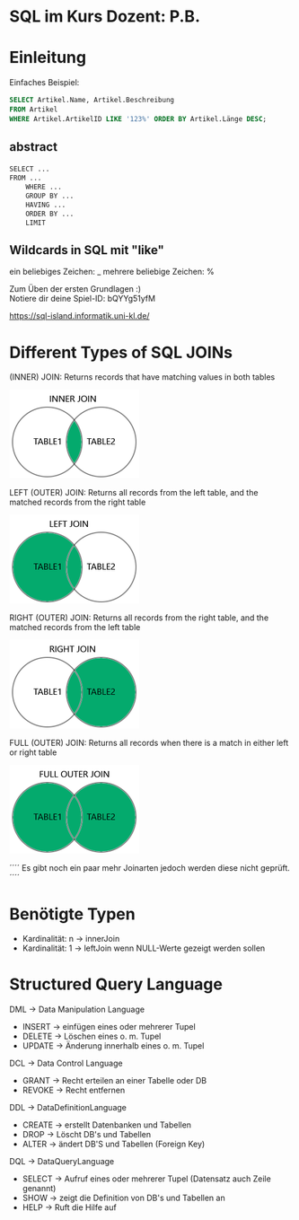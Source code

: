 # SQL im Kurs Dozent: P.B.

# Einleitung
Einfaches Beispiel:

````sql
SELECT Artikel.Name, Artikel.Beschreibung
FROM Artikel
WHERE Artikel.ArtikelID LIKE '123%' ORDER BY Artikel.Länge DESC;
````

## abstract
````
SELECT ...  
FROM ...  
    WHERE ...  
    GROUP BY ...  
    HAVING ...  
    ORDER BY ...  
    LIMIT   
````
## Wildcards in SQL mit "like"
ein beliebiges Zeichen: _
mehrere beliebige Zeichen: %

Zum Üben der ersten Grundlagen :)  
Notiere dir deine Spiel-ID: bQYYg51yfM

https://sql-island.informatik.uni-kl.de/

# Different Types of SQL JOINs

(INNER) JOIN: Returns records that have matching values in both tables

![alt innerJoin](img_inner_join.png)

LEFT (OUTER) JOIN: Returns all records from the left table, and the matched records from the right table

![alt leftOuterJoin](img_left_join.png)

RIGHT (OUTER) JOIN: Returns all records from the right table, and the matched records from the left table

![alt rightOuterJoin](img_right_join.png)

FULL (OUTER) JOIN: Returns all records when there is a match in either left or right table

![alt fullOuterJoin](img_full_outer_join.png)

´´´´
Es gibt noch ein paar mehr Joinarten jedoch werden diese nicht geprüft.
´´´´

# Benötigte Typen
- Kardinalität: n -> innerJoin
- Kardinalität: 1 -> leftJoin wenn NULL-Werte gezeigt werden sollen

# Structured Query Language
DML -> Data Manipulation Language
- INSERT -> einfügen eines oder mehrerer Tupel
- DELETE -> Löschen eines o. m. Tupel
- UPDATE -> Änderung innerhalb eines o. m. Tupel

DCL -> Data Control Language
- GRANT -> Recht erteilen an einer Tabelle oder DB
- REVOKE -> Recht entfernen

DDL -> DataDefinitionLanguage
- CREATE -> erstellt Datenbanken und Tabellen
- DROP -> Löscht DB's und Tabellen
- ALTER -> ändert DB'S und Tabellen (Foreign Key)

DQL -> DataQueryLanguage
- SELECT -> Aufruf eines oder mehrerer Tupel (Datensatz auch Zeile genannt)
- SHOW -> zeigt die Definition von DB's und Tabellen an
- HELP -> Ruft die Hilfe auf

